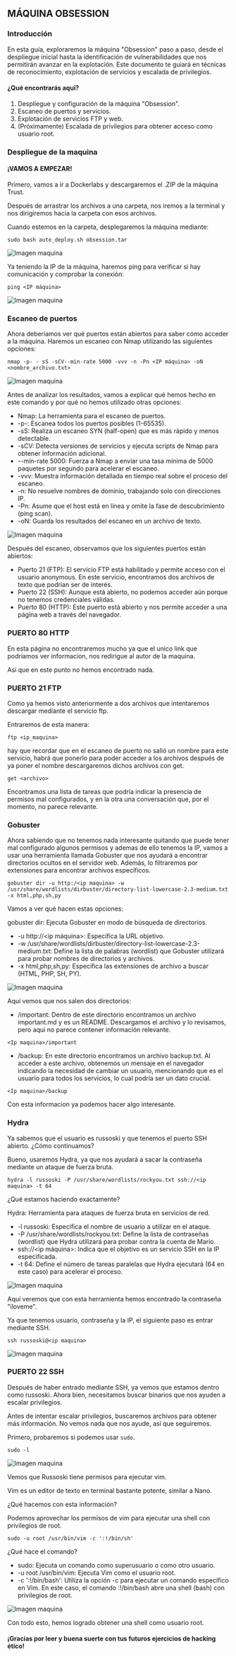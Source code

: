## MÁQUINA OBSESSION

### Introducción

En esta guía, exploraremos la máquina "Obsession" paso a paso, desde el despliegue inicial hasta la identificación de vulnerabilidades que nos permitirán avanzar en la explotación. Este documento te guiará en técnicas de reconocimiento, explotación de servicios y escalada de privilegios.

#### ¿Qué encontrarás aquí?

1. Despliegue y configuración de la máquina "Obsession".
2. Escaneo de puertos y servicios.
3. Explotación de servicios FTP y web.
4. (Próximamente) Escalada de privilegios para obtener acceso como usuario root.

### Despliegue de la maquina

#### ¡VAMOS A EMPEZAR!

Primero, vamos a ir a Dockerlabs y descargaremos el .ZIP de la máquina Trust.

Después de arrastrar los archivos a una carpeta, nos iremos a la terminal y nos dirigiremos hacia la carpeta con esos archivos.

Cuando estemos en la carpeta, desplegaremos la máquina mediante:

```
sudo bash auto_deploy.sh obsession.tar
```

![Imagen maquina](imagenes/despliegue_trust.png)

Ya teniendo la IP de la máquina, haremos ping para verificar si hay comunicación y comprobar la conexión:

```
ping <IP máquina>
```

![Imagen maquina](imagenes/ping_trust.png)

### Escaneo de puertos 

Ahora deberíamos ver qué puertos están abiertos para saber cómo acceder a la máquina. Haremos un escaneo con Nmap utilizando las siguientes opciones:

```
nmap -p- - sS -sCV--min-rate 5000 -vvv -n -Pn <IP máquina> -oN <nombre_archivo.txt>
```

![Imagen maquina](imagenes/nmap_trust.png)

Antes de analizar los resultados, vamos a explicar qué hemos hecho en este comando y por qué no hemos utilizado otras opciones:

- Nmap: La herramienta para el escaneo de puertos.
- -p-: Escanea todos los puertos posibles (1-65535).
- -sS: Realiza un escaneo SYN (half-open) que es más rápido y menos detectable.
- -sCV: Detecta versiones de servicios y ejecuta scripts de Nmap para obtener información adicional.
- --min-rate 5000: Fuerza a Nmap a enviar una tasa mínima de 5000 paquetes por segundo para acelerar el escaneo.
- -vvv: Muestra información detallada en tiempo real sobre el proceso del escaneo.
- -n: No resuelve nombres de dominio, trabajando solo con direcciones IP.
- -Pn: Asume que el host está en línea y omite la fase de descubrimiento (ping scan).
- -oN: Guarda los resultados del escaneo en un archivo de texto.

![Imagen maquina](imagenes/nmap2_trust.png)

Después del escaneo, observamos que los siguientes puertos están abiertos:

- Puerto 21 (FTP): El servicio FTP está habilitado y permite acceso con el usuario anonymous. En este servicio, encontramos dos archivos de texto que podrían ser de interés.
- Puerto 22 (SSH): Aunque está abierto, no podemos acceder aún porque no tenemos credenciales válidas.
- Puerto 80 (HTTP): Este puerto está abierto y nos permite acceder a una página web a través del navegador.

### PUERTO 80 HTTP

En esta página no encontraremos mucho ya que el unico link que podriamos ver informacion, nos redirigue al autor de la maquina. 

Asi que en este punto no hemos encontrado nada.

### PUERTO 21 FTP

Como ya hemos visto anteriormente a dos archivos que intentaremos descargar mediante el servicio ftp.

Entraremos de esta manera:

```
ftp <ip_maquina>
```

hay que recordar que en el escaneo de puerto no salió un nombre para este servicio, habrá que ponerlo para poder acceder a los archivos después de ya poner el nombre descargaremos dichos archivos con get.

```
get <archivo>
```
Encontramos una lista de tareas que podría indicar la presencia de permisos mal configurados, y en la otra una conversación que, por el momento, no parece relevante.

### Gobuster

Ahora sabiendo que no tenemos nada interesante quitando que puede tener mal configurado algunos permisos y ademas de ello tenemos la IP, vamos a usar una herramienta llamada Gobuster que nos ayudará a encontrar directorios ocultos en el servidor web. Además, lo filtraremos por extensiones para encontrar archivos específicos.

```
gobuster dir -u http:/<ip maquina> -w /usr/share/wordlists/dirbuster/directory-list-lowercase-2.3-medium.txt -x html,php,sh,py
```

Vamos a ver qué hacen estas opciones:

gobuster dir: Ejecuta Gobuster en modo de búsqueda de directorios.
- -u http://<ip máquina>: Especifica la URL objetivo.
- -w /usr/share/wordlists/dirbuster/directory-list-lowercase-2.3-medium.txt: Define la lista de palabras (wordlist) que Gobuster utilizará para probar nombres de directorios y archivos.
- -x html,php,sh,py: Especifica las extensiones de archivo a buscar (HTML, PHP, SH, PY).

![Imagen maquina](imagenes/gobuster_trust.png)

Aquí vemos que nos salen dos directorios:

- /important: Dentro de este directorio encontramos un archivo important.md y es un README. Descargamos el archivo y lo revisamos, pero aqui no parece contener información relevante.

```
<Ip maquina>/important
```

- /backup: En este directorio encontramos un archivo backup.txt. Al acceder a este archivo, obtenemos un mensaje en el navegador indicando la necesidad de cambiar un usuario, mencionando que es el usuario para todos los servicios, lo cual podría ser un dato crucial.

```
<Ip maquina>/backup
```

Con esta informacion ya podemos hacer algo interesante.

### Hydra

Ya sabemos que el usuario es russoski y que tenemos el puerto SSH abierto. ¿Cómo continuamos? 

Bueno, usaremos Hydra, ya que nos ayudará a sacar la contraseña mediante un ataque de fuerza bruta.

```
hydra -l russoski -P /usr/share/wordlists/rockyou.txt ssh://<ip maquina> -t 64
```
¿Qué estamos haciendo exactamente?

Hydra: Herramienta para ataques de fuerza bruta en servicios de red.
- -l russoski: Especifica el nombre de usuario a utilizar en el ataque.
- -P /usr/share/wordlists/rockyou.txt: Define la lista de contraseñas (wordlist) que Hydra utilizará para probar contra la cuenta de Mario.
- ssh://<ip máquina>: Indica que el objetivo es un servicio SSH en la IP especificada.
- -t 64: Define el número de tareas paralelas que Hydra ejecutará (64 en este caso) para acelerar el proceso.

![Imagen maquina](imagenes/hydra_trust.png)

Aquí veremos que con esta herramienta hemos encontrado la contraseña "iloveme".

Ya que tenemos usuario, contraseña y la IP, el siguiente paso es entrar mediante SSH.

```
ssh russoski@<ip maquina>
```

![Imagen maquina](imagenes/ssh_trust.png)


### PUERTO 22 SSH

Después de haber entrado mediante SSH, ya vemos que estamos dentro como russoski. Ahora bien, necesitamos buscar binarios que nos ayuden a escalar privilegios.

Antes de intentar escalar privilegios, buscaremos archivos para obtener más información. No vemos nada que nos ayude, así que seguiremos.

Primero, probaremos si podemos usar `sudo`.

```
sudo -l
```

![Imagen maquina](imagenes/sudoers_trust.png)

Vemos que Russoski tiene permisos para ejecutar vim.

Vim es un editor de texto en terminal bastante potente, similar a Nano.

¿Qué hacemos con esta información?

Podemos aprovechar los permisos de vim para ejecutar una shell con privilegios de root.

```
sudo -u root /usr/bin/vim -c ':!/bin/sh'
```

¿Qué hace el comando?

- sudo: Ejecuta un comando como superusuario o como otro usuario.
- -u root /usr/bin/vim: Ejecuta Vim como el usuario root.
- -c ':!/bin/bash': Utiliza la opción -c para ejecutar un comando específico en Vim. En este caso, el comando :!/bin/bash abre una shell (bash) con privilegios de root.

![Imagen maquina](imagenes/vim_trust.png)

Con todo esto, hemos logrado obtener una shell como usuario root.

#### ¡Gracias por leer y buena suerte con tus futuros ejercicios de hacking ético!
